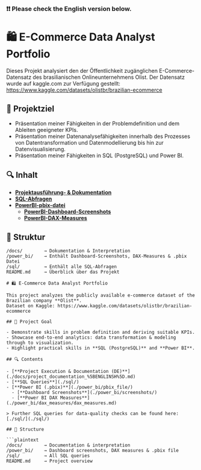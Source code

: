 
### ❗❗ Please check the English version below.

# 🛍️ E-Commerce Data Analyst Portfolio

Dieses Projekt analysiert den der Öffentlichkeit zugänglichen E-Commerce-Datensatz des brasilianischen Onlineunternehmens Olist. Der Datensatz wurde auf kaggle.com zur Verfügung gestellt: https://www.kaggle.com/datasets/olistbr/brazilian-ecommerce

## 📌 Projektziel

- Präsentation meiner Fähigkeiten in der Problemdefinition und dem Ableiten geeigneter KPIs.
- Präsentation meiner Datenanalysefähigkeiten innerhalb des Prozesses von Datentransformation und Datenmodellierung bis hin zur Datenvisualisierung.
- Präsentation meiner Fähigkeiten in SQL (PostgreSQL) und Power BI.

## 🔍 Inhalt

- [**Projektausführung- & Dokumentation**](./docs/project_documentation_%5BDEUTSCH%5D.md)
- [**SQL-Abfragen**](./sql/)
- [**PowerBI-pbix-datei**](./power_bi/pbix_file/)
  - [**PowerBI-Dashboard-Screenshots**](./power_bi/screenshots/)
  - [**PowerBI-DAX-Measures**](./power_bi/dax_measures/dax_measures.md)

## 📂 Struktur

```plaintext
/docs/        → Dokumentation & Interpretation
/power_bi/    → Enthält Dashboard-Screenshots, DAX-Measures & .pbix Datei
/sql/         → Enthält alle SQL-Abfragen  
README.md     → Überblick über das Projekt

# 🛍️ E-Commerce Data Analyst Portfolio

This project analyzes the publicly available e-commerce dataset of the Brazilian company **Olist**.  
Dataset on Kaggle: https://www.kaggle.com/datasets/olistbr/brazilian-ecommerce

## 📌 Project Goal

- Demonstrate skills in problem definition and deriving suitable KPIs.
- Showcase end-to-end analytics: data transformation & modeling through to visualization.
- Highlight practical skills in **SQL (PostgreSQL)** and **Power BI**.

## 🔍 Contents

- [**Project Execution & Documentation (DE)**](./docs/project_documentation_%5BENGLINSH%5D.md)
- [**SQL Queries**](./sql/)
- [**Power BI (.pbix)**](./power_bi/pbix_file/)
  - [**Dashboard Screenshots**](./power_bi/screenshots/)
  - [**Power BI DAX Measures**](./power_bi/dax_measures/dax_measures.md)

> Further SQL queries for data-quality checks can be found here: [./sql/](./sql/)

## 📂 Structure

```plaintext
/docs/        → Documentation & interpretation
/power_bi/    → Dashboard screenshots, DAX measures & .pbix file
/sql/         → All SQL queries
README.md     → Project overview
